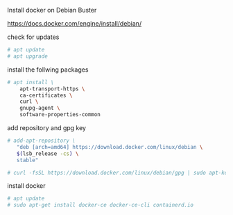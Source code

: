 Install docker on Debian Buster 

https://docs.docker.com/engine/install/debian/

check for updates
```sh
# apt update
# apt upgrade
```

install the follwing packages
```sh
# apt install \
    apt-transport-https \
    ca-certificates \
    curl \
    gnupg-agent \
    software-properties-common
```

add repository and gpg key
```sh
# add-apt-repository \
   "deb [arch=amd64] https://download.docker.com/linux/debian \
   $(lsb_release -cs) \
   stable"

# curl -fsSL https://download.docker.com/linux/debian/gpg | sudo apt-key add -

```

install docker
```sh
# apt update
# sudo apt-get install docker-ce docker-ce-cli containerd.io
``` 
